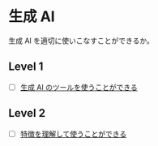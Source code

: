 # 生成 AI

生成 AI を適切に使いこなすことができるか。

## Level 1

- [ ] [生成 AI のツールを使うことができる](/skilldoc/technical_skills/generative_ai/TOOL.md)

## Level 2

- [ ] [特徴を理解して使うことができる](/skilldoc/technical_skills/generative_ai/FEATURES.md)
